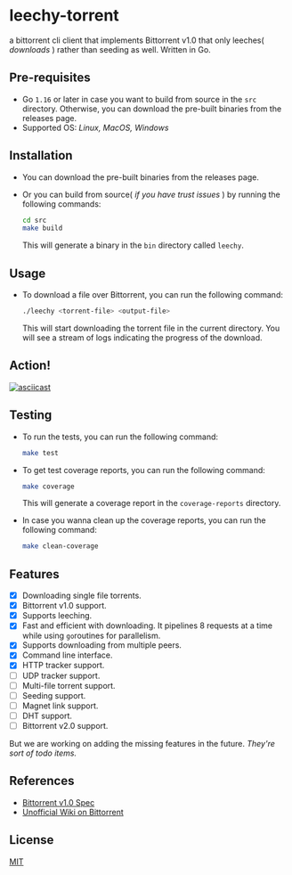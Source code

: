 # leechy-torrent

a bittorrent cli client that implements Bittorrent v1.0 that only leeches( _downloads_ ) rather than seeding as well. Written in Go.

## Pre-requisites

- Go `1.16` or later in case you want to build from source in the `src` directory. Otherwise, you can download the pre-built binaries from the releases page.
- Supported OS: _Linux, MacOS, Windows_

## Installation

- You can download the pre-built binaries from the releases page.
- Or you can build from source( _if you have trust issues_ ) by running the following commands:

  ```bash
  cd src
  make build
  ```

  This will generate a binary in the `bin` directory called `leechy`.

## Usage

- To download a file over Bittorrent, you can run the following command:

  ```bash
  ./leechy <torrent-file> <output-file>
  ```

  This will start downloading the torrent file in the current directory. You will see a stream of logs indicating the progress of the download.

## Action!

[![asciicast](https://asciinema.org/a/666794.svg)](https://asciinema.org/a/666794)

## Testing

- To run the tests, you can run the following command:

  ```bash
  make test
  ```

- To get test coverage reports, you can run the following command:

  ```bash
  make coverage
  ```

  This will generate a coverage report in the `coverage-reports` directory.

- In case you wanna clean up the coverage reports, you can run the following command:

  ```bash
  make clean-coverage
  ```

## Features

- [x] Downloading single file torrents.
- [x] Bittorrent v1.0 support.
- [x] Supports leeching.
- [x] Fast and efficient with downloading. It pipelines 8 requests at a time while using `go`routines for parallelism.
- [x] Supports downloading from multiple peers.
- [x] Command line interface.
- [x] HTTP tracker support.
- [ ] UDP tracker support.
- [ ] Multi-file torrent support.
- [ ] Seeding support.
- [ ] Magnet link support.
- [ ] DHT support.
- [ ] Bittorrent v2.0 support.

But we are working on adding the missing features in the future. _They're sort of todo items._

## References

- [Bittorrent v1.0 Spec](https://www.bittorrent.org/beps/bep_0003.html)
- [Unofficial Wiki on Bittorrent](https://wiki.theory.org/BitTorrentSpecification)

## License

[MIT](LICENSE)
